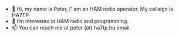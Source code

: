 - 👋 Hi, my name is Peter, I' am an HAM radio operator.
     My callsign is HA7TP
- 👀 I’m interested in HAM radio and programming.
- 📫 You can reach me at peter (at) ha7tp.hu email.
